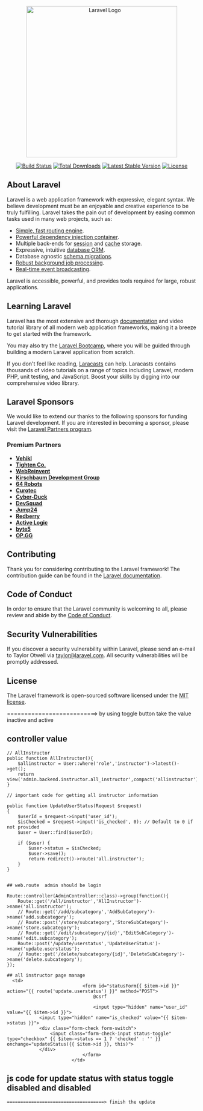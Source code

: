 <p align="center"><a href="https://laravel.com" target="_blank"><img src="https://raw.githubusercontent.com/laravel/art/master/logo-lockup/5%20SVG/2%20CMYK/1%20Full%20Color/laravel-logolockup-cmyk-red.svg" width="400" alt="Laravel Logo"></a></p>

<p align="center">
<a href="https://github.com/laravel/framework/actions"><img src="https://github.com/laravel/framework/workflows/tests/badge.svg" alt="Build Status"></a>
<a href="https://packagist.org/packages/laravel/framework"><img src="https://img.shields.io/packagist/dt/laravel/framework" alt="Total Downloads"></a>
<a href="https://packagist.org/packages/laravel/framework"><img src="https://img.shields.io/packagist/v/laravel/framework" alt="Latest Stable Version"></a>
<a href="https://packagist.org/packages/laravel/framework"><img src="https://img.shields.io/packagist/l/laravel/framework" alt="License"></a>
</p>

## About Laravel

Laravel is a web application framework with expressive, elegant syntax. We believe development must be an enjoyable and creative experience to be truly fulfilling. Laravel takes the pain out of development by easing common tasks used in many web projects, such as:

- [Simple, fast routing engine](https://laravel.com/docs/routing).
- [Powerful dependency injection container](https://laravel.com/docs/container).
- Multiple back-ends for [session](https://laravel.com/docs/session) and [cache](https://laravel.com/docs/cache) storage.
- Expressive, intuitive [database ORM](https://laravel.com/docs/eloquent).
- Database agnostic [schema migrations](https://laravel.com/docs/migrations).
- [Robust background job processing](https://laravel.com/docs/queues).
- [Real-time event broadcasting](https://laravel.com/docs/broadcasting).

Laravel is accessible, powerful, and provides tools required for large, robust applications.

## Learning Laravel

Laravel has the most extensive and thorough [documentation](https://laravel.com/docs) and video tutorial library of all modern web application frameworks, making it a breeze to get started with the framework.

You may also try the [Laravel Bootcamp](https://bootcamp.laravel.com), where you will be guided through building a modern Laravel application from scratch.

If you don't feel like reading, [Laracasts](https://laracasts.com) can help. Laracasts contains thousands of video tutorials on a range of topics including Laravel, modern PHP, unit testing, and JavaScript. Boost your skills by digging into our comprehensive video library.

## Laravel Sponsors

We would like to extend our thanks to the following sponsors for funding Laravel development. If you are interested in becoming a sponsor, please visit the [Laravel Partners program](https://partners.laravel.com).

### Premium Partners

- **[Vehikl](https://vehikl.com/)**
- **[Tighten Co.](https://tighten.co)**
- **[WebReinvent](https://webreinvent.com/)**
- **[Kirschbaum Development Group](https://kirschbaumdevelopment.com)**
- **[64 Robots](https://64robots.com)**
- **[Curotec](https://www.curotec.com/services/technologies/laravel/)**
- **[Cyber-Duck](https://cyber-duck.co.uk)**
- **[DevSquad](https://devsquad.com/hire-laravel-developers)**
- **[Jump24](https://jump24.co.uk)**
- **[Redberry](https://redberry.international/laravel/)**
- **[Active Logic](https://activelogic.com)**
- **[byte5](https://byte5.de)**
- **[OP.GG](https://op.gg)**

## Contributing

Thank you for considering contributing to the Laravel framework! The contribution guide can be found in the [Laravel documentation](https://laravel.com/docs/contributions).

## Code of Conduct

In order to ensure that the Laravel community is welcoming to all, please review and abide by the [Code of Conduct](https://laravel.com/docs/contributions#code-of-conduct).

## Security Vulnerabilities

If you discover a security vulnerability within Laravel, please send an e-mail to Taylor Otwell via [taylor@laravel.com](mailto:taylor@laravel.com). All security vulnerabilities will be promptly addressed.

## License

The Laravel framework is open-sourced software licensed under the [MIT license](https://opensource.org/licenses/MIT).



==========================>
by using toggle button take the value inactive and active 
## controller value 
    // AllInstructor
    public function AllInstructor(){
        $allinstructor = User::where('role','instructor')->latest()->get();
        return view('admin.backend.instructor.all_instructor',compact('allinstructor'));
    }

    // important code for getting all instructor information

    public function UpdateUserStatus(Request $request)
    {
        $userId = $request->input('user_id');
        $isChecked = $request->input('is_checked', 0); // Default to 0 if not provided
        $user = User::find($userId);
    
        if ($user) {
            $user->status = $isChecked;
            $user->save();
            return redirect()->route('all.instructor');
        } 
    }
    

    ## web.route  admin should be login 
      
    Route::controller(AdminController::class)->group(function(){
        Route::get('/all/instructor','AllInstructor')->name('all.instructor');
        // Route::get('/add/subcategory','AddSubCategory')->name('add.subcategory');
        // Route::post('/store/subcategory','StoreSubCategory')->name('store.subcategory');
        // Route::get('/edit/subcategory/{id}','EditSubCategory')->name('edit.subcategory');
        Route::post('/update/userstatus','UpdateUserStatus')->name('update.userstatus');
        // Route::get('/delete/subcategory/{id}','DeleteSubCategory')->name('delete.subcategory');
    });

    ## all instructor page manage 
      <td>
                                <form id="statusForm{{ $item->id }}" action="{{ route('update.userstatus') }}" method="POST">
                                    @csrf
                                   
                                    <input type="hidden" name="user_id" value="{{ $item->id }}">
                <input type="hidden" name="is_checked" value="{{ $item->status }}">
                <div class="form-check form-switch">
                    <input class="form-check-input status-toggle" type="checkbox" {{ $item->status == 1 ? 'checked' : '' }} onchange="updateStatus({{ $item->id }}, this)">
                </div>
                                </form>
                            </td>

## js code for update status with status toggle disabled and disabled 
<script>
    function updateStatus(userId, checkbox) {
        let form = document.getElementById('statusForm' + userId);
        form.querySelector('input[name="is_checked"]').value = checkbox.checked ? 1 : 0;
        form.submit();
    }
    </script>


    ====================================> finish the update 



